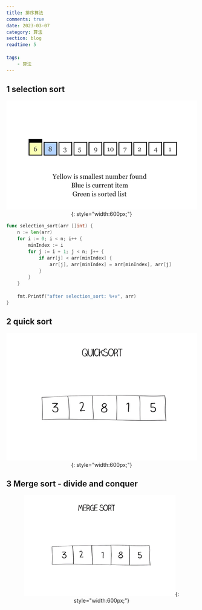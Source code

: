```yaml
---
title: 排序算法
comments: true
date: 2023-03-07
category: 算法
section: blog
readtime: 5

tags:
    - 算法
---
```


## 1 selection sort

<center>

![](./img/selection-sort.gif){: style="width:600px;"}
</center>

```{.go linenums="1"}
func selection_sort(arr []int) {
	n := len(arr)
	for i := 0; i < n; i++ {
		minIndex := i
		for j := i + 1; j < n; j++ {
			if arr[j] < arr[minIndex] {
				arr[j], arr[minIndex] = arr[minIndex], arr[j]
			}
		}
	}

	fmt.Printf("after selection_sort: %+v", arr)
}
```

## 2 quick sort

<center>

![](./img/quicksort.gif){: style="width:600px;"}
</center>

## 3 Merge sort - divide and conquer

<center>

![](./img/mergesort.gif){: style="width:600px;"}
</center>
